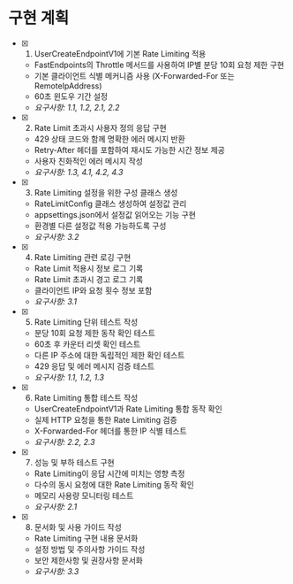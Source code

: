 # 구현 계획

- [x] 1. UserCreateEndpointV1에 기본 Rate Limiting 적용
  - FastEndpoints의 Throttle 메서드를 사용하여 IP별 분당 10회 요청 제한 구현
  - 기본 클라이언트 식별 메커니즘 사용 (X-Forwarded-For 또는 RemoteIpAddress)
  - 60초 윈도우 기간 설정
  - _요구사항: 1.1, 1.2, 2.1, 2.2_

- [x] 2. Rate Limit 초과시 사용자 정의 응답 구현
  - 429 상태 코드와 함께 명확한 에러 메시지 반환
  - Retry-After 헤더를 포함하여 재시도 가능한 시간 정보 제공
  - 사용자 친화적인 에러 메시지 작성
  - _요구사항: 1.3, 4.1, 4.2, 4.3_

- [x] 3. Rate Limiting 설정을 위한 구성 클래스 생성
  - RateLimitConfig 클래스 생성하여 설정값 관리
  - appsettings.json에서 설정값 읽어오는 기능 구현
  - 환경별 다른 설정값 적용 가능하도록 구성
  - _요구사항: 3.2_

- [x] 4. Rate Limiting 관련 로깅 구현
  - Rate Limit 적용시 정보 로그 기록
  - Rate Limit 초과시 경고 로그 기록
  - 클라이언트 IP와 요청 횟수 정보 포함
  - _요구사항: 3.1_

- [x] 5. Rate Limiting 단위 테스트 작성
  - 분당 10회 요청 제한 동작 확인 테스트
  - 60초 후 카운터 리셋 확인 테스트
  - 다른 IP 주소에 대한 독립적인 제한 확인 테스트
  - 429 응답 및 에러 메시지 검증 테스트
  - _요구사항: 1.1, 1.2, 1.3_

- [x] 6. Rate Limiting 통합 테스트 작성
  - UserCreateEndpointV1과 Rate Limiting 통합 동작 확인
  - 실제 HTTP 요청을 통한 Rate Limiting 검증
  - X-Forwarded-For 헤더를 통한 IP 식별 테스트
  - _요구사항: 2.2, 2.3_

- [x] 7. 성능 및 부하 테스트 구현
  - Rate Limiting이 응답 시간에 미치는 영향 측정
  - 다수의 동시 요청에 대한 Rate Limiting 동작 확인
  - 메모리 사용량 모니터링 테스트
  - _요구사항: 2.1_

- [x] 8. 문서화 및 사용 가이드 작성
  - Rate Limiting 구현 내용 문서화
  - 설정 방법 및 주의사항 가이드 작성
  - 보안 제한사항 및 권장사항 문서화
  - _요구사항: 3.3_
